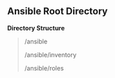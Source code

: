 ## Ansible Root Directory ##

**Directory Structure**

> /ansible
> 
> /ansible/inventory
>
> /ansible/roles
